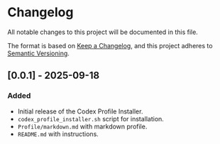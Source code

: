 # Changelog

All notable changes to this project will be documented in this file.

The format is based on [Keep a Changelog](https://keepachangelog.com/en/1.0.0/),
and this project adheres to [Semantic Versioning](https://semver.org/spec/v2.0.0.html).

## [0.0.1] - 2025-09-18

### Added
- Initial release of the Codex Profile Installer.
- `codex_profile_installer.sh` script for installation.
- `Profile/markdown.md` with markdown profile.
- `README.md` with instructions.
